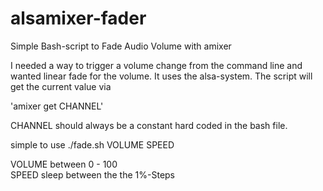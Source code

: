 # alsamixer-fader
Simple Bash-script to Fade Audio Volume with amixer 

I needed a way to trigger a volume change from the command line and wanted linear fade for the volume. It uses the alsa-system.
The script will get the current value via 

'amixer get CHANNEL'

CHANNEL should always be a constant hard coded in the bash file. 

simple to use
./fade.sh VOLUME SPEED

VOLUME between 0 - 100  
SPEED sleep between the the 1%-Steps   
